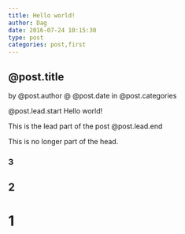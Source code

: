 ```yaml
---
title: Hello world!
author: Dag
date: 2016-07-24 10:15:30
type: post
categories: post,first
---
```


## @post.title
by @post.author @ @post.date
in @post.categories

@post.lead.start
Hello world!

This is the lead part of the post
@post.lead.end

This is no longer part of the head.

### 3
## 2
# 1



